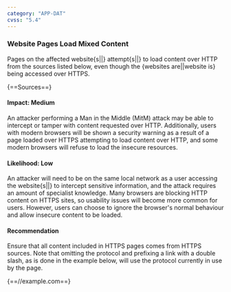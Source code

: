 ```yaml
---
category: "APP-DAT"
cvss: "5.4"
---
```

### Website Pages Load Mixed Content
Pages on the affected website{s||} attempt{s||} to load content over HTTP from the sources listed below, even though the {websites are||website is} being accessed over HTTPS.

{==Sources==}
#### Impact: Medium
An attacker performing a Man in the Middle (MitM) attack may be able to intercept or tamper with content requested over HTTP. Additionally, users with modern browsers will be shown a security warning as a result of a page loaded over HTTPS attempting to load content over HTTP, and some modern browsers will refuse to load the insecure resources.
#### Likelihood: Low
An attacker will need to be on the same local network as a user accessing the website{s||} to intercept sensitive information, and the attack requires an amount of specialist knowledge. Many browsers are blocking HTTP content on HTTPS sites, so usability issues will become more common for users. However, users can choose to ignore the browser's normal behaviour and allow insecure content to be loaded.
#### Recommendation
Ensure that all content included in HTTPS pages comes from HTTPS sources. Note that omitting the protocol and prefixing a link with a double slash, as is done in the example below, will use the protocol currently in use by the page.

{==//example.com==}